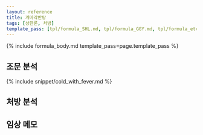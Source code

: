 ```yaml
---
layout: reference
title: 계마각반탕
tags: [상한론, 처방]
template_pass: [tpl/formula_SHL.md, tpl/formula_GGY.md, tpl/formula_etc.md]
---
```


{% include formula_body.md template_pass=page.template_pass %}

## 조문 분석

{% include snippet/cold_with_fever.md %}

## 처방 분석

## 임상 메모
